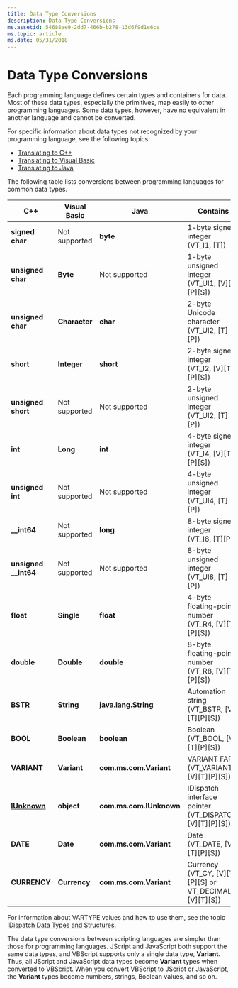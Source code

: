 ```yaml
---
title: Data Type Conversions
description: Data Type Conversions
ms.assetid: 54688ee9-2dd7-466b-b278-13d6f9d1e6ce
ms.topic: article
ms.date: 05/31/2018
---
```


# Data Type Conversions

Each programming language defines certain types and containers for data. Most of these data types, especially the primitives, map easily to other programming languages. Some data types, however, have no equivalent in another language and cannot be converted.

For specific information about data types not recognized by your programming language, see the following topics:

-   [Translating to C++](translating-to-c--.md)
-   [Translating to Visual Basic](translating-to-visual-basic.md)
-   [Translating to Java](translating-to-java.md)

The following table lists conversions between programming languages for common data types.



| C++                                     | Visual Basic             | Java                               | Contains                                                                                       |
|-----------------------------------------|--------------------------|------------------------------------|------------------------------------------------------------------------------------------------|
| **signed char**<br/>              | Not supported<br/> | **byte**<br/>                | 1-byte signed integer <br/> (VT\_I1, \[T\])<br/>                                   |
| **unsigned char**<br/>            | **Byte**<br/>      | Not supported<br/>           | 1-byte unsigned integer <br/> (VT\_UI1, \[V\]\[T\]\[P\]\[S\])<br/>                 |
| **unsigned char**<br/>            | **Character**<br/> | **char**<br/>                | 2-byte Unicode character <br/> (VT\_UI2, \[T\]\[P\])<br/>                          |
| **short**<br/>                    | **Integer**<br/>   | **short**<br/>               | 2-byte signed integer <br/> (VT\_I2, \[V\]\[T\]\[P\]\[S\])<br/>                    |
| **unsigned short**<br/>           | Not supported<br/> | Not supported<br/>           | 2-byte unsigned integer <br/> (VT\_UI2, \[T\]\[P\])<br/>                           |
| **int**<br/>                      | **Long**<br/>      | **int**<br/>                 | 4-byte signed integer <br/> (VT\_I4, \[V\]\[T\]\[P\]\[S\])<br/>                    |
| **unsigned int**<br/>             | Not supported<br/> | Not supported<br/>           | 4-byte unsigned integer <br/> (VT\_UI4, \[T\]\[P\])<br/>                           |
| **\_\_int64**<br/>                | Not supported<br/> | **long**<br/>                | 8-byte signed integer <br/> (VT\_I8, \[T\]\[P\])<br/>                              |
| **unsigned \_\_int64**<br/>       | Not supported<br/> | Not supported<br/>           | 8-byte unsigned integer <br/> (VT\_UI8, \[T\]\[P\])<br/>                           |
| **float**<br/>                    | **Single**<br/>    | **float**<br/>               | 4-byte floating-point number <br/> (VT\_R4, \[V\]\[T\]\[P\]\[S\])<br/>             |
| **double**<br/>                   | **Double**<br/>    | **double**<br/>              | 8-byte floating-point number <br/> (VT\_R8, \[V\]\[T\]\[P\]\[S\])<br/>             |
| **BSTR**<br/>                     | **String**<br/>    | **java.lang.String**<br/>    | Automation string <br/> (VT\_BSTR, \[V\]\[T\]\[P\]\[S\])<br/>                      |
| **BOOL**<br/>                     | **Boolean**<br/>   | **boolean**<br/>             | Boolean <br/> (VT\_BOOL, \[V\]\[T\]\[P\]\[S\])<br/>                                |
| **VARIANT**<br/>                  | **Variant**<br/>   | **com.ms.com.Variant**<br/>  | VARIANT FAR\* <br/> (VT\_VARIANT, \[V\]\[T\]\[P\]\[S\])<br/>                       |
| [**IUnknown**](/windows/desktop/api/Unknwn/nn-unknwn-iunknown)<br/> | **object**<br/>    | **com.ms.com.IUnknown**<br/> | IDispatch interface pointer <br/> (VT\_DISPATCH, \[V\]\[T\]\[P\]\[S\])<br/>        |
| **DATE**<br/>                     | **Date**<br/>      | **com.ms.com.Variant**<br/>  | Date <br/> (VT\_DATE, \[V\]\[T\]\[P\]\[S\])<br/>                                   |
| **CURRENCY**<br/>                 | **Currency**<br/>  | **com.ms.com.Variant**<br/>  | Currency <br/> (VT\_CY, \[V\]\[T\]\[P\]\[S\] or VT\_DECIMAL, \[V\]\[T\]\[S\])<br/> |



 

For information about VARTYPE values and how to use them, see the topic [IDispatch Data Types and Structures](https://msdn.microsoft.com/library/ms221600.aspx).

The data type conversions between scripting languages are simpler than those for programming languages. JScript and JavaScript both support the same data types, and VBScript supports only a single data type, **Variant**. Thus, all JScript and JavaScript data types become **Variant** types when converted to VBScript. When you convert VBScript to JScript or JavaScript, the **Variant** types become numbers, strings, Boolean values, and so on.

 

 





